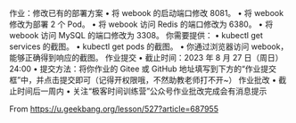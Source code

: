 作业：修改已有的部署方案
• 将 webook 的启动端口修改 8081。
• 将 webook 修改为部署 2 个 Pod。
• 将 webook 访问 Redis 的端口修改为 6380。
• 将 webook 访问 MySQL 的端口修改为 3308。
你需要提供：
• kubectl get services 的截图。
• kubectl get pods 的截图。
• 你通过浏览器访问 webook，能够正确得到响应的截图。
作业提交
• 截止时间：2023 年 8 月 27 日（周日）24:00
• 提交方法：将你作业的 Gitee 或 GitHub 地址填写到下方的“作业提交框”中，并点击提交即可（记得开权限哦，不然助教老师打不开~）
作业批改
• 截止时间后一周内
• 关注“极客时间训练营”公众号作业批改完成会有消息提示

From <https://u.geekbang.org/lesson/527?article=687955> 

